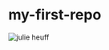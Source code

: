# my-first-repo
![julie heuff](![image](https://user-images.githubusercontent.com/113039911/188907373-abdf47ec-8661-4cee-878c-28194cb7bbd0.png))

